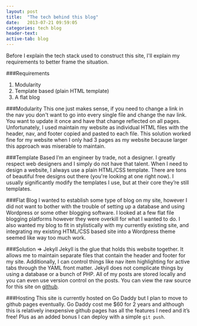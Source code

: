 ```yaml
---
layout: post
title:  "The tech behind this blog"
date:   2013-07-21 09:59:05
categories: tech blog
header-text:
active-tab: blog
---
```


Before I explain the tech stack used to construct this site, I'll explain my requirements to better frame the situation.

###Requirements
1. Modularity
2. Template based (plain HTML template)
3. A flat blog

###Modularity
This one just makes sense, if you need to change a link in the nav you don't want to go into every single file and change the nav link. You want to update it once and have that change reflected on all pages. Unfortunately, I used maintain my website as individual HTML files with the header, nav, and footer copied and pasted to each file. This solution worked fine for my website when I only had 3 pages as my website because larger this approach was miserable to maintain.

###Template Based
I’m an engineer by trade, not a designer. I greatly respect web designers and I simply do not have that talent. When I need to design a website, I always use a plain HTML/CSS template. There are tons of beautiful free designs out there (you're looking at one right now). I usually significantly modify the templates I use, but at their core they’re still templates.

###Flat Blog
I wanted to establish some type of blog on my site, however I did not want to bother with the trouble of setting up a database and using Wordpress or some other blogging software. I looked at a few flat file blogging platforms however they were overkill for what I wanted to do. I also wanted my blog to fit in stylistically with my currently existing site, and integrating my existing HTML/CSS based site into a Wordpress theme seemed like way too much work.

###Solution => Jekyll
Jekyll is the glue that holds this website together. It allows me to maintain separate files that contain the header and footer for my site. Additionally, I can control things like nav item highlighting for active tabs through the YAML front matter. Jekyll does not complicate things by using a database or a bunch of PHP. All of my posts are stored locally and you can even use version control on the posts. You can view the raw source for this site on [github](http://github.com/AlexVallejo/personal-site/).

###Hosting
This site is currently hosted on Go Daddy but I plan to move to github pages eventually. Go Daddy cost me $60 for 2 years and although this is relatively inexpensive github pages has all the features I need and it’s free! Plus as an added bonus I can deploy with a simple `git push`.